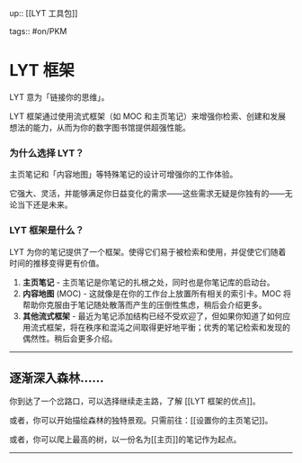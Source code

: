up:: [[LYT 工具包]]

tags:: #on/PKM 

# LYT 框架

LYT 意为「链接你的思维」。

LYT 框架通过使用流式框架（如 MOC 和主页笔记）来增强你检索、创建和发展想法的能力，从而为你的数字图书馆提供超强性能。

### 为什么选择 LYT？

主页笔记和「内容地图」等特殊笔记的设计可增强你的工作体验。

它强大、灵活，并能够满足你日益变化的需求——这些需求无疑是你独有的——无论当下还是未来。

### LYT 框架是什么？

LYT 为你的笔记提供了一个框架。使得它们易于被检索和使用，并促使它们随着时间的推移变得更有价值。

1. **主页笔记** - 主页笔记是你笔记的扎根之处，同时也是你笔记库的启动台。
2. **内容地图** (MOC) - 这就像是在你的工作台上放置所有相关的索引卡。MOC 将帮助你克服由于笔记随处散落而产生的压倒性焦虑，稍后会介绍更多。
3. **其他流式框架** - 最近为笔记添加结构已经不受欢迎了，但如果你知道了如何应用流式框架，将在秩序和混沌之间取得更好地平衡；优秀的笔记检索和发现的偶然性。稍后会更多介绍。<!--使用流式结构，LYT 框架特别强调链接。-->
---
## 逐渐深入森林……

你到达了一个岔路口，可以选择继续走主路，了解 [[LYT 框架的优点]]。

或者，你可以开始描绘森林的独特景观。只需前往：[[设置你的主页笔记]]。

或者，你可以爬上最高的树，以一份名为[[主页]]的笔记作为起点。

---
